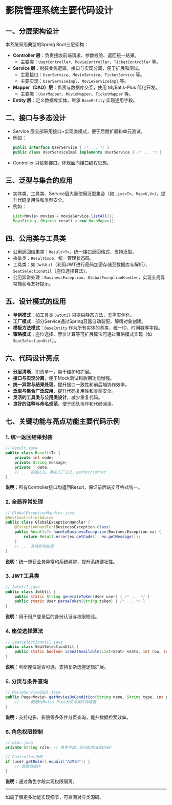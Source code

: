 # 影院管理系统主要代码设计

## 一、分层架构设计
本系统采用典型的Spring Boot三层架构：
- **Controller 层**：负责接收前端请求、参数校验、返回统一结果。
  - 主要类：`UserController`、`MovieController`、`TicketController` 等。
- **Service 层**：封装业务逻辑，接口与实现分离，便于扩展和测试。
  - 主要接口：`UserService`、`MovieService`、`TicketService` 等。
  - 主要实现：`UserServiceImpl`、`MovieServiceImpl` 等。
- **Mapper（DAO）层**：负责与数据库交互，使用 MyBatis-Plus 简化开发。
  - 主要类：`UserMapper`、`MovieMapper`、`TicketMapper` 等。
- **Entity 层**：定义数据库实体，继承 `BaseEntity` 实现通用字段。

## 二、接口与多态设计
- Service 层全部采用接口+实现类模式，便于后期扩展和单元测试。
- 例如：
  ```java
  public interface UserService { /* ... */ }
  public class UserServiceImpl implements UserService { /* ... */ }
  ```
- Controller 只依赖接口，体现面向接口编程思想。

## 三、泛型与集合的应用
- 实体类、工具类、Service层大量使用泛型集合（如 `List<T>`、`Map<K,V>`），提升代码复用性和类型安全。
- 例如：
  ```java
  List<Movie> movies = movieService.listAll();
  Map<String, Object> result = new HashMap<>();
  ```

## 四、公用类与工具类
- 公用返回结果类：`Result<T>`，统一接口返回格式，支持泛型。
- 枚举类：`ResultCode`，统一管理状态码。
- 工具类：如 `JwtUtil`（利用JWT进行密码加密存储至数据库与解析）、`SeatSelectionUtil`（座位选择算法）。
- 公用异常处理：`BusinessException`、`GlobalExceptionHandler`，实现全局异常捕获与友好提示。

## 五、设计模式的应用
- **单例模式**：如工具类 `JwtUtil` 只提供静态方法，无需实例化。
- **工厂模式**：部分Service通过Spring容器自动装配，解耦对象创建。
- **模板方法模式**：`BaseEntity` 作为所有实体的基类，统一ID、时间戳等字段。
- **策略模式**：座位选择、票价计算等可扩展算法可通过策略模式实现（如 `SeatSelectionUtil`）。

## 六、代码设计亮点
- **分层清晰**，职责单一，易于维护和扩展。
- **接口与实现分离**，便于Mock测试和后期功能增强。
- **统一异常与结果处理**，提升接口一致性和前后端协作效率。
- **泛型与集合广泛应用**，提升代码复用性和类型安全。
- **灵活的工具类与公用类设计**，减少重复代码。
- **良好的注释与命名规范**，便于团队协作和代码阅读。

## 七、关键功能与亮点功能主要代码示例

### 1. 统一返回结果封装
```java
// Result.java
public class Result<T> {
    private int code;
    private String message;
    private T data;
    // ... 构造方法、静态工厂方法、getter/setter
}
```
**说明**：所有Controller接口均返回Result<T>，保证前后端交互格式统一。

### 2. 全局异常处理
```java
// GlobalExceptionHandler.java
@RestControllerAdvice
public class GlobalExceptionHandler {
    @ExceptionHandler(BusinessException.class)
    public Result<?> handleBusinessException(BusinessException ex) {
        return Result.error(ex.getCode(), ex.getMessage());
    }
    // ... 其他异常处理
}
```
**说明**：统一捕获业务异常和系统异常，提升系统健壮性。

### 3. JWT工具类
```java
// JwtUtil.java
public class JwtUtil {
    public static String generateToken(User user) { /* ... */ }
    public static User parseToken(String token) { /* ... */ }
}
```
**说明**：用于用户登录后的身份认证与权限校验。

### 4. 座位选择算法
```java
// SeatSelectionUtil.java
public class SeatSelectionUtil {
    public static boolean isSeatAvailable(List<Seat> seats, int row, int col) { /* ... */ }
}
```
**说明**：判断座位是否可选，支持复杂选座逻辑扩展。

### 5. 分页与条件查询
```java
// MovieServiceImpl.java
public Page<Movie> getMoviesByCondition(String name, String type, int page, int size) {
    // ... 使用MyBatis-Plus分页与条件构造器
}
```
**说明**：支持电影、影院等多条件分页查询，提升数据检索效率。

### 6. 角色权限控制
```java
// User.java
private String role; // 角色字段，区分ADMIN和USER

// Controller示例
if (user.getRole().equals("ADMIN")) {
    // 管理员操作
}
```
**说明**：通过角色字段实现权限隔离。

---
如需了解更多功能实现细节，可查阅对应类源码。 
